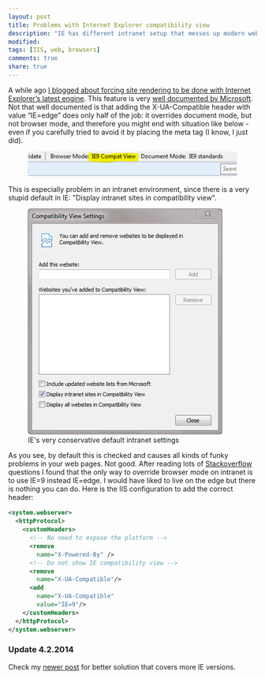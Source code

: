 ```yaml
---
layout: post
title: Problems with Internet Explorer compatibility view
description: "IE has different intranet setup that messes up modern web applications."
modified:
tags: [IIS, web, browsers]
comments: true
share: true
---
```


A while ago [I blogged about forcing site rendering to be done with Internet Explorer’s latest engine](/blog/disable-internet-explorer-compatibility-view-via-web-config).
This feature is very [well documented by Microsoft](<http://msdn.microsoft.com/en-us/library/cc288325(v=vs.85).aspx>).
Not that well documented is that adding the X-UA-Compatible header with value “IE=edge” does
only half of the job: it overrides document mode, but not browser mode, and therefore you
might end with situation like below - even if you carefully tried to avoid it by placing
the meta tag (I know, I just did).

<figure>
	<img src="/images/2012-01-17-image1.png" alt="IE drops into compatibility view with now good reason">
</figure>

This is especially problem in an intranet environment, since there is a very
stupid default in IE: "Display intranet sites in compatibility view".

<figure>
	<img src="/images/2012-01-17-image2.png" alt="IE's very conservative default intranet settings">
    <figcaption>IE's very conservative default intranet settings</figcaption>
</figure>

As you see, by default this is checked and causes all kinds of funky problems in
your web pages. Not good. After reading lots of
[Stackoverflow](http://stackoverflow.com/) questions I found that the only
way to override browser mode on intranet is to use IE=9 instead IE=edge. I would
have liked to live on the edge but there is nothing you can do. Here is the
IIS configuration to add the correct header:

```xml
<system.webserver>
  <httpProtocol>
    <customHeaders>
      <!-- No need to expose the platform -->
      <remove
        name="X-Powered-By" />
      <!-- Do not show IE compatibility view -->
      <remove
        name="X-UA-Compatible"/>
      <add
        name="X-UA-Compatible"
        value="IE=9"/>
    </customHeaders>
  </httpProtocol>
</system.webserver>
```

### Update 4.2.2014

Check my [newer post](/yet-another-take-on-internet-explorer-compatibility-mode/) for better solution that covers more IE versions.
